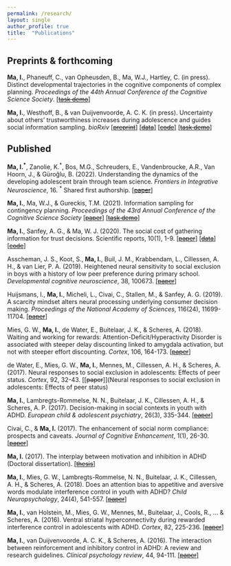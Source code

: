 ```yaml
---
permalink: /research/
layout: single
author_profile: true
title:  "Publications"
---
```


Preprints & forthcoming
------
**Ma, I.**, Phaneuff, C., van Opheusden, B., Ma, W.J., Hartley, C. (in press). Distinct developmental trajectories in the cognitive components of complex planning. *Proceedings of the 44th Annual Conference of the Cognitive Science Society*. [[~~task demo~~]](/4inarow_demo/)

**Ma, I.**, Westhoff, B., & van Duijvenvoorde, A. C. K. (in press). Uncertainty about others’ trustworthiness increases during adolescence and guides social information sampling. *bioRxiv* [[~~preprint~~]](https://www.biorxiv.org/content/10.1101/2020.05.19.105114v1.full) [[~~data~~]](https://github.com/ili-ma/Social_Belief_Updates_Adolescence) [[~~code~~]](https://github.com/ili-ma/Social_Belief_Updates_Adolescence) [[~~task demo~~]](/ISTG_demo/)


Published
------
**Ma, I.<sup>\*</sup>**, Zanolie, K.<sup>\*</sup>, Bos, M.G., Schreuders, E., Vandenbroucke, A.R., Van Hoorn, J., & Güroğlu, B. (2022). Understanding the dynamics of the developing adolescent brain through team science. *Frontiers in Integrative Neuroscience*, 16. <sup>\*</sup> Shared first authorship. [[~~paper~~]](https://www.frontiersin.org/articles/10.3389/fnint.2022.827097/full)

**Ma, I.**, Ma, W.J., & Gureckis, T.M. (2021). Information sampling for contingency planning. *Proceedings of the 43rd Annual Conference of the Cognitive Science Society* [[~~paper~~]](https://www.cns.nyu.edu/malab/static/files/publications/_old/2021%20Ma%20Ma%20Gureckis.pdf) [[~~task demo~~]](/CnTraveler_demo/)

**Ma, I.**, Sanfey, A. G., & Ma, W. J. (2020). The social cost of gathering information for trust decisions. Scientific reports, 10(1), 1-9. [[~~paper~~]](https://doi.org/10.1038/s41598-020-69766-6) [[~~data~~]](https://github.com/ili-ma/socialsamplingcost) [[~~code~~]](https://github.com/ili-ma/socialsamplingcost)

Asscheman, J. S., Koot, S., **Ma, I.**, Buil, J. M., Krabbendam, L., Cillessen, A. H., & van Lier, P. A. (2019). Heightened neural sensitivity to social exclusion in boys with a history of low peer preference during primary school. *Developmental cognitive neuroscience*, 38, 100673. [[~~paper~~]](https://doi.org/10.1016/j.dcn.2019.100673)

Huijsmans, I., **Ma, I.**, Micheli, L., Civai, C., Stallen, M., & Sanfey, A. G. (2019). A scarcity mindset alters neural processing underlying consumer decision making. *Proceedings of the National Academy of Sciences*, 116(24), 11699-11704. 
[[~~paper~~]](https://doi.org/10.1073/pnas.1818572116)

Mies, G. W., **Ma, I.**, de Water, E., Buitelaar, J. K., & Scheres, A. (2018). Waiting and working for rewards: Attention-Deficit/Hyperactivity Disorder is associated with steeper delay discounting linked to amygdala activation, but not with steeper effort discounting. *Cortex*, 106, 164-173. [[~~paper~~]](https://doi.org/10.1016/j.cortex.2018.05.018)

de Water, E., Mies, G. W., **Ma, I.**, Mennes, M., Cillessen, A. H., & Scheres, A. (2017). Neural responses to social exclusion in adolescents: Effects of peer status. *Cortex*, 92, 32-43. [[~~paper~~]](Neural responses to social exclusion in adolescents: Effects of peer status)

**Ma, I.**, Lambregts-Rommelse, N. N., Buitelaar, J. K., Cillessen, A. H., & Scheres, A. P. (2017). Decision-making in social contexts in youth with ADHD. *European child & adolescent psychiatry*, 26(3), 335-344. [[~~paper~~]](https://link.springer.com/content/pdf/10.1007/s00787-016-0895-5.pdf)

Civai, C., & **Ma, I.** (2017). The enhancement of social norm compliance: prospects and caveats. *Journal of Cognitive Enhancement*, 1(1), 26-30. [[~~paper~~]](https://link.springer.com/content/pdf/10.1007/s41465-017-0009-4.pdf)

**Ma, I.** (2017). The interplay between motivation and inhibition in ADHD (Doctoral dissertation). [[~~thesis~~]](https://repository.ubn.ru.nl/bitstream/handle/2066/162595/162595.pdf)

**Ma, I.**, Mies, G. W., Lambregts-Rommelse, N. N., Buitelaar, J. K., Cillessen, A. H., & Scheres, A. (2018). Does an attention bias to appetitive and aversive words modulate interference control in youth with ADHD? *Child Neuropsychology*, 24(4), 541-557. [[~~paper~~]](https://www.tandfonline.com/doi/full/10.1080/09297049.2017.1296940)

**Ma, I.**, van Holstein, M., Mies, G. W., Mennes, M., Buitelaar, J., Cools, R., ... & Scheres, A. (2016). Ventral striatal hyperconnectivity during rewarded interference control in adolescents with ADHD. *Cortex*, 82, 225-236. [[~~paper~~]](https://www.sciencedirect.com/science/article/pii/S0010945216301605)

**Ma, I.**, van Duijvenvoorde, A. C. K., & Scheres, A. (2016). The interaction between reinforcement and inhibitory control in ADHD: A review and research guidelines. *Clinical psychology review*, 44, 94-111. [[~~paper~~]](https://www.sciencedirect.com/science/article/pii/S0272735816000027)

